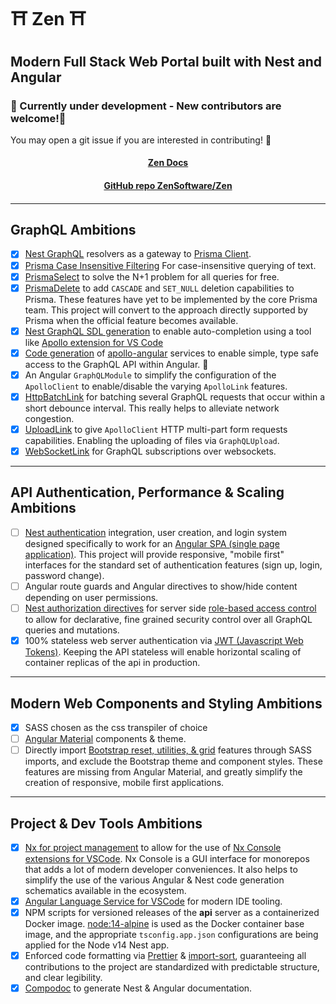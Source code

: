 # ⛩ Zen ⛩
## Modern Full Stack Web Portal built with Nest and Angular
### 🤹 Currently under development - New contributors are welcome!🌱
You may open a git issue if you are interested in contributing! 🍰

<h4 style="text-align:center"><a href="https://zensoftware.github.io/Zen/">Zen Docs</a><h4>

<h4 style="text-align:center"><a href="https://github.com/ZenSoftware/Zen">GitHub repo ZenSoftware/Zen</a><h4>


---

## GraphQL Ambitions
- [X] [Nest GraphQL](https://docs.nestjs.com/graphql/resolvers) resolvers as a gateway to [Prisma Client](https://www.prisma.io/docs/understand-prisma/prisma-in-your-stack/graphql).
- [X] [Prisma Case Insensitive Filtering](https://www.prisma.io/docs/reference/tools-and-interfaces/prisma-client/case-sensitivity) For case-insensitive querying of text.
- [X] [PrismaSelect](https://paljs.com/plugins/select/) to solve the N+1 problem for all queries for free.
- [X] [PrismaDelete](https://paljs.com/plugins/delete) to add `CASCADE` and `SET_NULL` deletion capabilities to Prisma. These features have yet to be implemented by the core Prisma team.  This project will convert to the approach directly supported by Prisma when the official feature becomes available.
- [X] [Nest GraphQL SDL generation](https://docs.nestjs.com/graphql/generating-sdl) to enable auto-completion using a tool like [Apollo extension for VS Code](https://www.apollographql.com/docs/devtools/editor-plugins/)
- [X] [Code generation](https://graphql-code-generator.com/docs/plugins/typescript-apollo-angular) of [apollo-angular](https://www.apollographql.com/docs/angular/) services to enable simple, type safe access to the GraphQL API within Angular. 🎀
- [X] An Angular `GraphQLModule` to simplify the configuration of the `ApolloClient` to enable/disable the varying `ApolloLink` features.
- [X] [HttpBatchLink](https://apollo-angular.com/docs/data/network#httpclient-1) for batching several GraphQL requests that occur within a short debounce interval. This really helps to alleviate network congestion.
- [X] [UploadLink](https://www.npmjs.com/package/apollo-upload-client) to give `ApolloClient` HTTP multi-part form requests capabilities.  Enabling the uploading of files via `GraphQLUpload`.
- [X] [WebSocketLink](https://www.apollographql.com/docs/react/data/subscriptions/#2-initialize-a-websocketlink) for GraphQL subscriptions over websockets.
---

## API Authentication, Performance & Scaling Ambitions
- [ ] [Nest authentication](https://docs.nestjs.com/techniques/authentication) integration, user creation, and login system designed specifically to work for an [Angular SPA (single page application)](https://angular.io/).  This project will provide responsive, "mobile first" interfaces for the standard set of authentication features (sign up, login, password change).  
- [ ] Angular route guards and Angular directives to show/hide content depending on user permissions.
- [ ] [Nest authorization directives](https://docs.nestjs.com/techniques/authentication#extending-guards) for server side [role-based access control](https://en.wikipedia.org/wiki/Role-based_access_control?oldformat=true) to allow for declarative, fine grained security control over all GraphQL queries and mutations.
- [x] 100% stateless web server authentication via [JWT (Javascript Web Tokens)](https://docs.nestjs.com/techniques/authentication#jwt-functionality). Keeping the API stateless will enable horizontal scaling of container replicas of the api in production.

---

## Modern Web Components and Styling Ambitions
- [x] SASS chosen as the css transpiler of choice
- [ ] [Angular Material](https://material.angular.io/) components & theme.
- [ ] Directly import [Bootstrap reset, utilities, & grid](https://www.amadousall.com/the-good-parts-of-bootstrap-4-you-are-missing-in-your-angular-material-projects/) features through SASS imports, and exclude the Bootstrap theme and component styles. These features are missing from Angular Material, and greatly simplify the creation of responsive, mobile first applications.

---

## Project & Dev Tools Ambitions

- [x] [Nx for project management](https://nx.dev/angular) to allow for the use of [Nx Console extensions for VSCode](https://marketplace.visualstudio.com/items?itemName=nrwl.angular-console).  Nx Console is a GUI interface for monorepos that adds a lot of modern developer conveniences.  It also helps to simplify the use of the various Angular & Nest code generation schematics available in the ecosystem.
- [x] [Angular Language Service for VSCode](https://marketplace.visualstudio.com/items?itemName=Angular.ng-template) for modern IDE tooling.
- [x] NPM scripts for versioned releases of the **api** server as a containerized Docker image.  [node:14-alpine](https://hub.docker.com/_/node?tab=description&ref=hackernoon.com) is used as the Docker container base image, and the appropriate `tsconfig.app.json` configurations are being applied for the Node v14 Nest app.
- [x] Enforced code formatting via [Prettier](https://prettier.io/) & [import-sort](https://www.npmjs.com/package/prettier-plugin-import-sort), guaranteeing all contributions to the project are standardized with predictable structure, and clear legibility.
- [X] [Compodoc](https://compodoc.app/) to generate Nest & Angular documentation.
